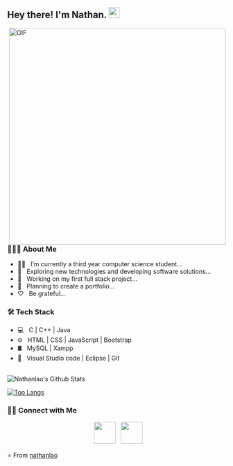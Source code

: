 <h2> Hey there! I'm Nathan. <img src="https://raw.githubusercontent.com/nathanlao/nathanlao/Hi.gif" width="25"></h2>

<img align="right" alt="GIF" src="https://github.com/nathanlao/nathanlao/tenor.com/view/mario-pixel-rainbow-fly-gif-15865636" width="500"/>

<h3> 👨🏻‍💻 About Me </h3>

- 👨‍🎓 &nbsp; I’m currently a third year computer science student...
- 🤔 &nbsp; Exploring new technologies and developing software solutions...
- 🌱 &nbsp; Working on my first full stack project...
- 🚴‍ &nbsp; Planning to create a portfolio...
- ♡ &nbsp; Be grateful...

<h3>🛠 Tech Stack</h3>

- 💻 &nbsp; C | C++ | Java  
- 🌐 &nbsp; HTML | CSS | JavaScript | Bootstrap 
- 🛢 &nbsp; MySQL | Xampp
- 🔧 &nbsp; Visual Studio code | Eclipse | Git

<br>

<img align="center" src="https://github-readme-stats.vercel.app/api?username=nathanlao&include_all_commits=true&count_private=true&show_icons=true&line_height=20&title_color=7A7ADB&icon_color=2234AE&text_color=D3D3D3&bg_color=0,000000,130F40" alt="Nathanlao's Github Stats">

</br>

[![Top Langs](https://github-readme-stats.vercel.app/api/top-langs/?username=nathanlao&layout=compact&text_color=daf7dc&bg_color=151515)](https://github.com/devSouvik/github-readme-stats)


<h3> 🤝🏻 Connect with Me </h3>

<p align="center">
&nbsp; <a href="https://www.instagram.com/nathanloaaa/" target="_blank" rel="noopener noreferrer"><img src="https://img.icons8.com/plasticine/100/000000/instagram-new.png" width="50" /></a>  
&nbsp; <a href="laoguanhua1015@gmail.com" target="_blank" rel="noopener noreferrer"><img src="https://img.icons8.com/plasticine/100/000000/gmail.png"  width="50" /></a>
</p>

⭐️ From [nathanlao](https://github.com/nathanlao)
